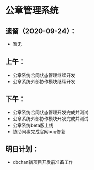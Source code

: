 # 公章管理系统

## 遗留（2020-09-24）：

- 暂无


## 上午：

- 公章系统合同状态管理继续开发
- 公章系统外部协作模块继续开发

## 下午：

- 公章系统合同状态管理开发完成并测试
- 公章系统外部协作模块开发完成并测试
- 公章系统beta版上线
- 协助同事完成官网bug修复


## 明日计划：

- dbchan新项目开发前准备工作

